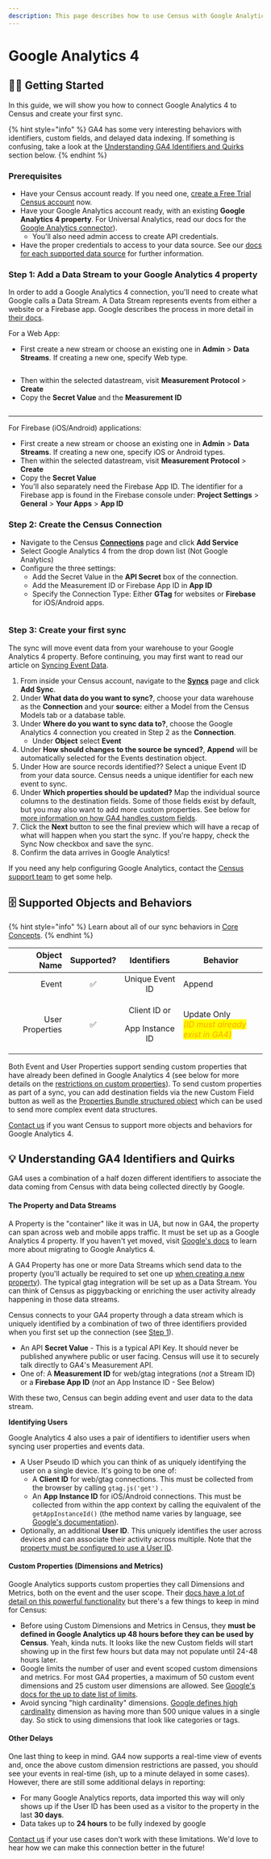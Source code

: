 ```yaml
---
description: This page describes how to use Census with Google Analytics 4
---
```


# Google Analytics 4

## 🏃‍♀️ Getting Started

In this guide, we will show you how to connect Google Analytics 4 to Census and create your first sync.&#x20;

{% hint style="info" %}
GA4 has some very interesting behaviors with identifiers, custom fields, and delayed data indexing. If something is confusing, take a look at the [Understanding GA4 Identifiers and Quirks](google-analytics-four.md#things-to-know) section below.
{% endhint %}

### Prerequisites

* Have your Census account ready. If you need one, [create a Free Trial Census account](https://app.getcensus.com/) now.
* Have your Google Analytics account ready, with an existing **Google Analytics 4 property**. For Universal Analytics, read our docs for the [Google Analytics connector](google-analytics.md)).&#x20;
  * You'll also need admin access to create API credentials.
* Have the proper credentials to access to your data source. See our [docs for each supported data source](../sources/overview.md) for further information.

### Step 1: Add a Data Stream to your Google Analytics 4 property

In order to add a Google Analytics 4 connection, you'll need to create what Google calls a Data Stream. A Data Stream represents events from either a website or a Firebase app. Google describes the process in more detail in [their docs](https://developers.google.com/analytics/devguides/collection/protocol/ga4/sending-events?client\_type=firebase#required\_parameters).

For a Web App:

* First create a new stream or choose an existing one in **Admin** > **Data Streams**. If creating a new one, specify Web type.



<figure><img src="../.gitbook/assets/screely-1667231371253.png" alt=""><figcaption></figcaption></figure>

* Then within the selected datastream, visit **Measurement Protocol** > **Create**
* Copy the **Secret Value** and the **Measurement ID**

<figure><img src="../.gitbook/assets/screely-1667231393306.png" alt=""><figcaption></figcaption></figure>

****

For Firebase (iOS/Android) applications:

* First create a new stream or choose an existing one in **Admin** > **Data Streams**. If creating a new one, specify iOS or Android types.
* Then within the selected datastream, visit **Measurement Protocol** > **Create**
* Copy the **Secret Value**&#x20;
* You'll also separately need the Firebase App ID. The identifier for a Firebase app is found in the Firebase console under: **Project Settings** > **General** > **Your Apps** > **App ID**

### Step 2: **Create the Census Connection**

* Navigate to the Census [**Connections**](https://app.getcensus.com/connections) page and click **Add Service**
* Select Google Analytics 4 from the drop down list (Not Google Analytics)
* Configure the three settings:
  * Add the Secret Value in the **API Secret** box of the connection.
  * Add the Measurement ID or Firebase App ID in **App ID**
  * Specify the Connection Type: Either **GTag** for websites or **Firebase** for iOS/Android apps.

<figure><img src="../.gitbook/assets/screely-1667262685038.png" alt=""><figcaption></figcaption></figure>

### Step 3: Create your first sync

The sync will move event data from your warehouse to your Google Analytics 4 property. Before continuing, you may first want to read our article on [Syncing Event Data](../basics/data-models-and-entities/defining-source-data/events.md).&#x20;

1. From inside your Census account, navigate to the [**Syncs**](https://app.getcensus.com/syncs) page and click **Add Sync**.
2. Under **What data do you want to sync?**, choose your data warehouse as the **Connection** and your **source:** either a Model from the Census Models tab or a database table.
3. Under **Where do you want to sync data to?**, choose the Google Analytics 4 connection you created in Step 2 as the **Connection**.
   * Under **Object** select **Event**
4. Under **How should changes to the source be synced?**, **Append** will be automatically selected for the Events destination object.&#x20;
5. Under How are source records identified?? Select a unique Event ID from your data source. Census needs a unique identifier for each new event to sync.&#x20;
6. Under **Which properties should be updated?** Map the individual source columns to the destination fields. Some of those fields exist by default, but you may also want to add more custom properties. See below for [more information on how GA4 handles custom fields](google-analytics-four.md#custom-properties-dimensions-and-metrics).&#x20;
7. Click the **Next** button to see the final preview which will have a recap of what will happen when you start the sync. If you're happy, check the Sync Now checkbox and save the sync.
8. Confirm the data arrives in Google Analytics!

If you need any help configuring Google Analytics, contact the [Census support team](mailto:support@getcensus.com) to get some help.

## 🗄 Supported Objects and Behaviors

{% hint style="info" %}
Learn about all of our sync behaviors in [Core Concepts](../basics/core-concept/#sync-behaviors).
{% endhint %}

|  **Object Name** | **Supported?** |               **Identifiers**              | **Behavior**                                                                                      |
| ---------------: | :------------: | :----------------------------------------: | ------------------------------------------------------------------------------------------------- |
|            Event |        ✅       |               Unique Event ID              | Append                                                                                            |
| User Properties  |        ✅       | <p>Client ID or </p><p>App Instance ID</p> | <p>Update Only <br><em><mark style="color:orange;">(ID must already exist in GA4)</mark></em></p> |

Both Event and User Properties support sending custom properties that have already been defined in Google Analytics 4 (see below for more details on the [restrictions on custom properties](google-analytics-four.md#custom-properties-dimensions-and-metrics)). To send custom properties as part of a sync, you can add destination fields via the new Custom Field button as well as the [Properties Bundle structured object](../basics/data-models-and-entities/defining-source-data/events.md#using-the-properties-bundle) which can be used to send more complex event data structures.&#x20;

[Contact us](mailto:support@getcensus.com) if you want Census to support more objects and behaviors for Google Analytics 4.

## 💡 Understanding GA4 Identifiers and Quirks

GA4 uses a combination of a half dozen different identifiers to associate the data coming from Census with data being collected directly by Google.&#x20;

#### The Property and Data Streams

A Property is the "container" like it was in UA, but now in GA4, the property can span across web and mobile apps traffic. It must be set up as a Google Analytics 4 property. If you haven't yet moved, visit [Google's docs](https://support.google.com/analytics/answer/9744165?hl=en) to learn more about migrating to Google Analytics 4.

A GA4 Property has one or more Data Streams which send data to the property (you'll actually be required to set one up [when creating a new property](https://support.google.com/analytics/answer/9304153#stream)). The typical gtag integration will be set up as a Data Stream. You can think of Census as piggybacking or enriching the user activity already happening in those data streams.&#x20;

Census connects to your GA4 property through a data stream which is uniquely identified by a combination of two of three identifiers provided when you first set up the connection (see [Step 1](google-analytics-four.md#step-1-add-a-data-stream-to-your-google-analytics-4-property)).

* An API **Secret Value** - This is a typical API Key. It should never be published anywhere public or user facing. Census will use it to securely talk directly to GA4's Measurement API.&#x20;
* One of: A **Measurement ID** for web/gtag integrations (_not_ a Stream ID) or a **Firebase App ID** (_not_ an App Instance ID - See Below)

With these two, Census can begin adding event and user data to the data stream.

**Identifying Users**

Google Analytics 4 also uses a pair of identifiers to identifier users when syncing user properties and events data.&#x20;

* A User Pseudo ID which you can think of as uniquely identifying the user on a single device. It's going to be one of:&#x20;
  * A **Client ID** for web/gtag connections. This must be collected from the browser by calling `gtag.js('get')` .&#x20;
  * An **App Instance ID** for iOS/Android connections. This must be collected from within the app context by calling the equivalent of the `getAppInstanceId()` (the method name varies by language, see [Google's documentation](https://developers.google.com/analytics/devguides/collection/protocol/ga4/sending-events?client\_type=firebase#required\_parameters)).
* Optionally, an additional **User ID**. This uniquely identifies the user across devices and can associate their activity across multiple. Note that the [property must be configured to use a User ID](https://support.google.com/analytics/answer/9213390#verify\_the\_reporting\_identity).

#### Custom Properties (Dimensions and Metrics)

Google Analytics supports custom properties they call Dimensions and Metrics, both on the event and the user scope. Their [docs have a lot of detail on this powerful functionality](https://support.google.com/analytics/answer/10075209?visit\_id=638028534254170289-3199207859\&rd=1) but there's a few things to keep in mind for Census:

* Before using Custom Dimensions and Metrics in Census, they **must be defined in Google Analytics up 48 hours before they can be used by Census**. Yeah, kinda nuts. It looks like the new Custom fields will start showing up in the first few hours but data may not populate until 24-48 hours later.&#x20;
* Google limits the number of user and event scoped custom dimensions and metrics. For most GA4 properties, a maximum of 50 custom event dimensions and 25 custom user dimensions are allowed. See [Google's docs for the up to date list of limits](https://support.google.com/analytics/answer/10075209#limits).&#x20;
* Avoid syncing "high cardinality" dimensions. [Google defines high cardinality](https://support.google.com/analytics/answer/12226705) dimension as having more than 500 unique values in a single day. So stick to using dimensions that look like categories or tags.&#x20;

#### Other Delays

One last thing to keep in mind. GA4 now supports a real-time view of events and, once the above custom dimension restrictions are passed, you should see your events in real-time (ish, up to a minute delayed in some cases). However, there are still some additional delays in reporting:

* For many Google Analytics reports, data imported this way will only shows up if the User ID has been used as a visitor to the property in the last **30 days**.
* Data takes up to **24 hours** to be fully indexed by google

[Contact us](mailto:support@getcensus.com) if your use cases don't work with these limitations. We'd love to hear how we can make this connection better in the future!

